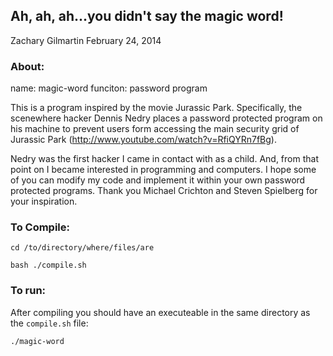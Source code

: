 ## Ah, ah, ah...you didn't say the magic word!

Zachary Gilmartin
February 24, 2014

### About:

name: magic-word
funciton: password program

This is a program inspired by the movie Jurassic Park. Specifically, the scenewhere hacker Dennis Nedry places a password protected program on his machine to prevent users form accessing the main security grid of Jurassic Park (http://www.youtube.com/watch?v=RfiQYRn7fBg).

 Nedry was the first hacker I came in contact with as a child. And, from that point on I became interested in programming and computers. I hope some of you can modify my code and implement it within your own password protected programs. Thank you Michael Crichton and Steven Spielberg for your inspiration.

### To Compile:

`cd /to/directory/where/files/are`

`bash ./compile.sh`

### To run:
After compiling you should have an executeable in the same directory as the
`compile.sh` file:

`./magic-word`